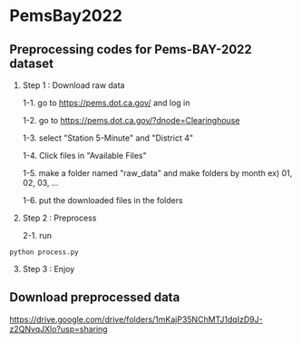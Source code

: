 # PemsBay2022

## Preprocessing codes for Pems-BAY-2022 dataset

1. Step 1 : Download raw data

    1-1. go to https://pems.dot.ca.gov/ and log in
  
    1-2. go to https://pems.dot.ca.gov/?dnode=Clearinghouse
  
    1-3. select "Station 5-Minute" and "District 4"
  
    1-4. Click files in "Available Files"
  
    1-5. make a folder named "raw_data" and make folders by month ex) 01, 02, 03, ...
    
    1-6. put the downloaded files in the folders
  
2. Step 2 : Preprocess

    2-1. run 
  ```
  python process.py
  ```
  
3. Step 3 : Enjoy


## Download preprocessed data

https://drive.google.com/drive/folders/1mKajP35NChMTJ1dqIzD9J-z2QNvqJXlo?usp=sharing
